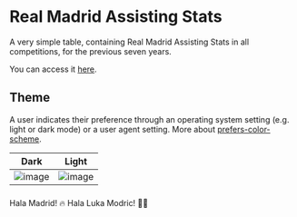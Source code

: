 # Real Madrid Assisting Stats
A very simple table, containing Real Madrid Assisting Stats in all competitions, for the previous seven years.

You can access it [here](https://byc0jl3.neocities.org/rm-assists/).

## Theme
A user indicates their preference through an operating system setting (e.g. light or dark mode) or a user agent setting. More about [prefers-color-scheme](https://developer.mozilla.org/en-US/docs/Web/CSS/@media/prefers-color-scheme).

Dark             |  Light
:-------------------------:|:-------------------------:
![image](https://github.com/irfankurtagic/real-madrid-assists/assets/72319855/e3ce0585-8203-4b7e-997e-4d481c47c186)  |  ![image](https://github.com/irfankurtagic/real-madrid-assists/assets/72319855/c81b5236-9cec-4284-beeb-b5d4053943a0)

###
Hala Madrid! 🔥 Hala Luka Modric! 💪😊

